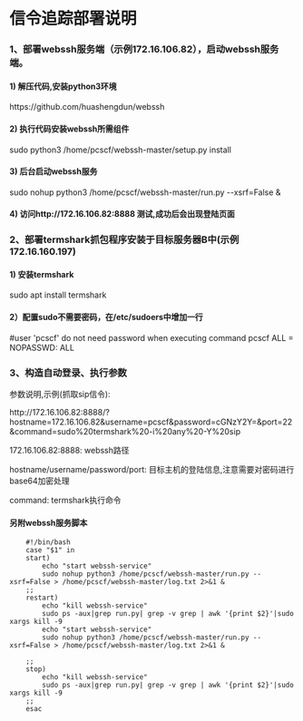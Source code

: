 <h1>信令追踪部署说明</h1>

<h3>1、部署webssh服务端（示例172.16.106.82），启动webssh服务端。</h3>
		
<h4>1) 解压代码,安装python3环境</h4>
	https://github.com/huashengdun/webssh
<h4>2) 执行代码安装webssh所需组件 </h4>
    sudo python3 /home/pcscf/webssh-master/setup.py install
<h4>3) 后台启动webssh服务  </h4>
    sudo nohup python3 /home/pcscf/webssh-master/run.py --xsrf=False &
<h4>4) 访问http://172.16.106.82:8888 测试,成功后会出现登陆页面 </h4>

<h3>2、部署termshark抓包程序安装于目标服务器B中(示例172.16.160.197)</h3>

<h4>1) 安装termshark </h4>
    sudo apt install termshark
<h4>2）配置sudo不需要密码，在/etc/sudoers中增加一行 </h4>
    #user 'pcscf' do not need password when executing command
    pcscf ALL = NOPASSWD: ALL
<h3>3、构造自动登录、执行参数</h3>

<p>参数说明,示例(抓取sip信令):</p>
    http://172.16.106.82:8888/?hostname=172.16.106.82&amp;username=pcscf&amp;password=cGNzY2Y=&amp;port=22&amp;command=sudo%20termshark%20-i%20any%20-Y%20sip
  <p>   172.16.106.82:8888: webssh路径</p>
  <p>   hostname/username/password/port: 目标主机的登陆信息,注意需要对密码进行base64加密处理</p>
  <p>   command: termshark执行命令</p>

<h4>另附webssh服务脚本</h4>

    	#!/bin/bash
    	case "$1" in
    	start)
    		echo "start webssh-service"
    		sudo nohup python3 /home/pcscf/webssh-master/run.py --xsrf=False > /home/pcscf/webssh-master/log.txt 2>&1 &
    	;;
    	restart)
    		echo "kill webssh-service"
    		sudo ps -aux|grep run.py| grep -v grep | awk '{print $2}'|sudo xargs kill -9
    		echo "start webssh-service"
    		sudo nohup python3 /home/pcscf/webssh-master/run.py --xsrf=False > /home/pcscf/webssh-master/log.txt 2>&1 &

    	;;
    	stop)
    		echo "kill webssh-service"
    		sudo ps -aux|grep run.py| grep -v grep | awk '{print $2}'|sudo xargs kill -9
    	;;
    	esac
